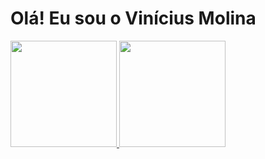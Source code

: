 # Olá! Eu sou o Vinícius Molina
<div>
  <a href="https://github.com/vinimolina">        
    <img height="170em" src="https://github-readme-stats.vercel.app/api?username=vinimolina&show_icons=true&theme=gotham&include_all_commits=true&count_private=true"/>
    <img height="170em" src="https://github-readme-stats.vercel.app/api/top-langs/?username=vinimolina&layout=compact&langs_count=7&theme=gotham"/> 
  </a>
</div>
